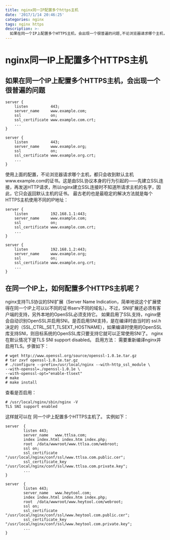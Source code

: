 ```yaml
---
title: nginx同一IP配置多个https主机
date: '2017/1/14 20:46:25'
categories: nginx
tags: nginx https
description: >-
  如果在同一个IP上配置多个HTTPS主机，会出现一个很普遍的问题,不论浏览器请求哪个主机，都只会收到默认主机www.example.com的证书。这是由SSL协议本身的行为引起的——先建立SSL连接，再发送HTTP请求，所以nginx建立SSL连接时不知道所请求主机的名字，因此，它只会返回默认主机的证书。
---
```


# nginx同一IP上配置多个HTTPS主机

## 如果在同一个IP上配置多个HTTPS主机，会出现一个很普遍的问题

```text
server {
    listen          443;
    server_name     www.example.com;
    ssl             on;
    ssl_certificate www.example.com.crt;
    ...
}

server {
    listen          443;
    server_name     www.example.org;
    ssl             on;
    ssl_certificate www.example.org.crt;
    ...
}
```

使用上面的配置，不论浏览器请求哪个主机，都只会收到默认主机www.example.com的证书。这是由SSL协议本身的行为引起的——先建立SSL连接，再发送HTTP请求，所以nginx建立SSL连接时不知道所请求主机的名字，因此，它只会返回默认主机的证书。 最古老的也是最稳定的解决方法就是每个HTTPS主机使用不同的IP地址：

```text
server {
    listen          192.168.1.1:443;
    server_name     www.example.com;
    ssl             on;
    ssl_certificate www.example.com.crt;
    ...
}

server {
    listen          192.168.1.2:443;
    server_name     www.example.org;
    ssl             on;
    ssl_certificate www.example.org.crt;
    ...
}
```

## 在同一个IP上，如何配置多个HTTPS主机呢？

nginx支持TLS协议的SNI扩展（Server Name Indication，简单地说这个扩展使得在同一个IP上可以以不同的证书serv不同的域名）。不过，SNI扩展还必须有客户端的支持，另外本地的OpenSSL必须支持它。 如果启用了SSL支持，nginx便会自动识别OpenSSL并启用SNI。是否启用SNI支持，是在编译时由当时的 ssl.h 决定的（SSL\_CTRL\_SET\_TLSEXT\_HOSTNAME），如果编译时使用的OpenSSL库支持SNI，则目标系统的OpenSSL库只要支持它就可以正常使用SNI了。 nginx在默认情况下是TLS SNI support disabled。 启用方法： 需要重新编译nginx并启用TLS。步骤如下：

```text
# wget http://www.openssl.org/source/openssl-1.0.1e.tar.gz
# tar zxvf openssl-1.0.1e.tar.gz 
# ./configure --prefix=/usr/local/nginx --with-http_ssl_module \
--with-openssl=./openssl-1.0.1e \
--with-openssl-opt="enable-tlsext" 
# make
# make install
```

查看是否启用：

```text
# /usr/local/nginx/sbin/nginx -V
TLS SNI support enabled
```

这样就可以在 同一个IP上配置多个HTTPS主机了。 实例如下：

```text
server  {
        listen 443;
        server_name   www.ttlsa.com;
        index index.html index.htm index.php;
        root  /data/wwwroot/www.ttlsa.com/webroot;
        ssl on;
        ssl_certificate "/usr/local/nginx/conf/ssl/www.ttlsa.com.public.cer";
        ssl_certificate_key "/usr/local/nginx/conf/ssl/www.ttlsa.com.private.key";   
        ...
} 

server  {
        listen 443;
        server_name   www.heytool.com;
        index index.html index.htm index.php;
        root  /data/wwwroot/www.heytool.com/webroot;
        ssl on;
        ssl_certificate "/usr/local/nginx/conf/ssl/www.heytool.com.public.cer";
        ssl_certificate_key "/usr/local/nginx/conf/ssl/www.heytool.com.private.key";   
        ...
}
```

